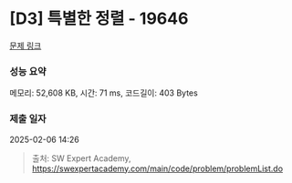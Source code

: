 # [D3] 특별한 정렬 - 19646 

[문제 링크](https://swexpertacademy.com/main/code/problem/problemDetail.do?contestProbId=AY1iFPZahycDFAWX) 

### 성능 요약

메모리: 52,608 KB, 시간: 71 ms, 코드길이: 403 Bytes

### 제출 일자

2025-02-06 14:26



> 출처: SW Expert Academy, https://swexpertacademy.com/main/code/problem/problemList.do